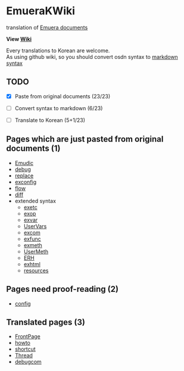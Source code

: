 # EmueraKWiki
translation of [Emuera documents](https://osdn.net/projects/emuera/wiki/FrontPage, "original documents")

**View [Wiki](https://github.com/mosochu/EmueraKWiki/wiki)**

Every translations to Korean are welcome.  
As using github wiki, so you should convert osdn syntax to [markdown](https://gist.github.com/ihoneymon/652be052a0727ad59601, "Korean Tutorial") [syntax](https://github.com/adam-p/markdown-here/wiki/Markdown-Cheatsheet, "English Tutorial")

## TODO
- [x] Paste from original documents (23/23)
- [ ] Convert syntax to markdown (6/23)
- [ ] Translate to Korean (5+1/23)


## Pages which are just pasted from original documents (1)
* [Emudic](../../wiki/Emudic)
* [debug](../../wiki/debug)
* [replace](../../wiki/replace)
* [exconfig](../../wiki/exconfig)
* [flow](../../wiki/flow)
* [diff](../../wiki/diff)
* extended syntax
  * [exetc](../../wiki/exetc)
  * [exop](../../wiki/exop)
  * [exvar](../../wiki/exvar)
  * [UserVars](../../wiki/UserVars)
  * [excom](../../wiki/excom)
  * [exfunc](../../wiki/exfunc)
  * [exmeth](../../wiki/exmeth)
  * [UserMeth](../../wiki/UserMeth)
  * [ERH](../../wiki/ERH)
  * [exhtml](../../wiki/exhtml)
  * [resources](../../wiki/resources)

## Pages need proof-reading (2)
* [config](../../wiki/config)


## Translated pages (3)
* [FrontPage](../../wiki/home)
* [howto](../../wiki/howto)
* [shortcut](../../wiki/shortcut)
* [Thread](../../wiki/Thread)
* [debugcom](../../wiki/debugcom)
